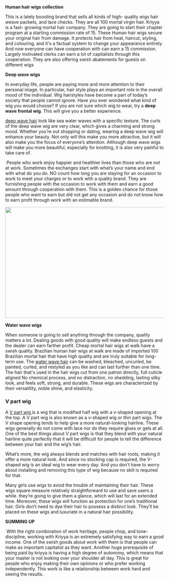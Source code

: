 <p>&nbsp;</p>
<p><strong>Human hair wigs collection</strong></p>
<p>This is a lately boosting brand that sells all kinds of high- quality wigs hair weave packets, and lace checks. They are all 100 mortal virgin hair. Kriyya is a fast- growing mortal hair company. They are going to start their chapter program at a starting commission rate of 15. These Human hair wigs secure your original hair from damage. It protects hair from heat, haircut, styling, and colouring, and it's a factual system to change your appearance entirely. And now everyone can have cooperation with can earn a 15 commission. Largely motivated clerks can earn a lot of capitalists through this cooperation. They are also offering swish abatements for guests on different wigs</p>
<p><strong>Deep wave wigs</strong></p>
<p>In everyday life, people are paying more and more attention to their personal image. In particular, hair style plays an important role in the overall mood of the individual. Wig hairstyles have become a part of today&rsquo;s society that people cannot ignore. Have you ever wondered what kind of wig you would choose? If you are not sure which wig to wear, try a&nbsp;<strong>deep wave frontal wig</strong>. This will give you a better experience.</p>
<p><a href="https://www.kriyya.com/deep-wave-closure.html">deep wave hair</a> look like sea water waves with a specific texture. The curls of the deep wave wig are very clear, which gives a charming and strong mood. Whether you&rsquo;re out shopping or dating, wearing a deep wave wig will enhance your beauty. Not only will this make you more attractive, but it will also make you the focus of everyone&rsquo;s attention. Although deep wave wigs will make you more beautiful, especially for knotting, it is also very painful to take care of.</p>
<p>&nbsp;People who work enjoy happier and healthier lives than those who are not at work. Sometimes the exchanges start with what&rsquo;s your name and end with what do you do. NO count how long you are staying for an occasion to work to meet your charges or to work with a quality brand. They are furnishing people with the occasion to work with them and earn a good amount through cooperation with them. This is a golden chance for those people who want to earn but did not get any occasion and do not know how to earn profit through work with an estimable brand.</p>
<p><img src="https://i.ibb.co/4mKfh61/gjuy.png" alt="" width="626" height="353" /></p>
<p><strong>Water wave wigs</strong></p>
<p>When someone is going to sell anything through the company, quality matters a lot. Dealing goods with good quality will make endless guests and the dealer can earn farther profit. Cheap mortal hair wigs at walk have a swish quality. Brazilian human hair wigs at walk are made of imported 100 Brazilian mortal hair that have high quality and are truly suitable for long- term use. The <a href="https://www.kriyya.com/water-wave-closure.html">water wave hair</a> can be washed, bleached, uncurled, be painted, curled, and restyled as you like and can last further than one time. The hair that's used in the hair wigs cut from one patron directly, full cuticle aligned No chemical process, and no distraction, no shedding, lasting silky look, and feels soft, strong, and durable. These wigs are characterized by their versatility, noble shine, and elasticity.</p>
<h3><strong>V part wig</strong></h3>
<p>A&nbsp;<a href="https://www.kriyya.com/kriyy-v-part-curly-wig-free-real-hair-part-no-leave-out-no-glue-no-sew-in-upgrade-u-part-wig-human-hair-wig.html">V part wig&nbsp;</a>is a wig that is modified half wig with a v-shaped opening at the top. A V part wig is also known as a v-shaped wig or thin part wigs. The V shape opening tends to help give a more natural-looking hairline. These wigs generally do not come with lace nor do they require glues or gels at all. One of the best things about V part wigs is that they blend with your natural hairline quite perfectly that it will be difficult for people to tell the difference between your hair and the wig&rsquo;s hair.</p>
<p>What&rsquo;s more, the wig always blends and matches with hair roots, making it offer a more natural look. And since no stocking cap is required, the V-shaped wig is an ideal wig to wear every day. And you don&rsquo;t have to worry about installing and removing this type of wig because no skill is required for that.</p>
<p>Many girls use wigs to avoid the trouble of maintaining their hair. These wigs square measure relatively straightforward to use and save users a while. they&rsquo;re going to give them a glance, which will last for an extended time. Moreover, these wigs will function as protection for one&rsquo;s traditional hair. Girls don&rsquo;t need to dye their hair to possess a distinct look. They&rsquo;ll be placed on these wigs and luxuriate in a natural hair possibility.</p>
<p><strong>SUMMING UP</strong></p>
<p>&nbsp;With the right combination of work heritage, people chop, and tone- discipline, working with Kriyya is an extremely satisfying way to earn a good income. One of the swish goods about work with them is that people can make as important capitalist as they want. Another huge prerequisite of being paid by kriyya is having a high degree of autonomy, which means that your master is not looking over your shoulder all day. This is great for people who enjoy making their own opinions or who prefer working independently. This work is like a relationship between work hard and seeing the results.</p>
